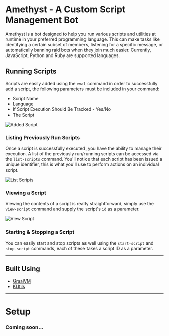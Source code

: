 # Amethyst - A Custom Script Management Bot

Amethyst is a bot designed to help you run various scripts and utilities at runtime in your preferred programming language.
This can make tasks like identifying a certain subset of members, listening for a specific message, or automatically banning raid bots when they join much easier. Currently, JavaScript, Python and Ruby are supported languages. 

## Running Scripts
Scripts are easily added using the `eval` command in order to successfully add a script, the following parameters must be included in your command:

- Script Name
- Language
- If Script Execution Should Be Tracked - Yes/No
- The Script

![Added Script](https://i.imgur.com/8DMcabY.png)

### Listing Previously Run Scripts
Once a script is successfully executed, you have the ability to manage their execution. A list of the previously run/running scripts can be accessed via the `list-scripts` command. You'll notice that each script has been issued a unique identifier, this is what you'll use to perform actions on an individual script.

![List Scripts](https://i.imgur.com/ZuEUfp2.png)
### Viewing a Script
Viewing the contents of a script is really straightforward, simply use the `view-script` command and supply the script's `id` as a parameter.

![View Script](https://i.imgur.com/zz3N4qs.png)

### Starting & Stopping a Script
You can easily start and stop scripts as well using the `start-script` and `stop-script` commands, each of these takes a script ID as a parameter.

------

## Built Using 

- [GraalVM](https://www.graalvm.org/) 
- [KUtils](https://gitlab.com/Aberrantfox/KUtils/)

-----

# Setup
### Coming soon...
